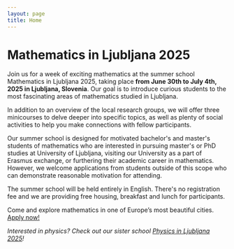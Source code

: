 ```yaml
---
layout: page
title: Home
---
```


# Mathematics in Ljubljana 2025

Join us for a week of exciting mathematics at the summer school Mathematics in Ljubljana 2025, taking place **from June 30th to July 4th, 2025 in Ljubljana, Slovenia**. Our goal is to introduce curious students to the most fascinating areas of mathematics studied in Ljubljana.

In addition to an overview of the local research groups, we will offer three minicourses to delve deeper into specific topics, as well as plenty of social activities to help you make connections with fellow participants.

Our summer school is designed for motivated bachelor's and master's students of mathematics who are interested in pursuing master's or PhD studies at University of Ljubljana, visiting our University as a part of Erasmus exchange, or furthering their academic career in mathematics. However, we welcome applications from students outside of this scope who can demonstrate reasonable motivation for attending.

The summer school will be held entirely in English. There's no registration fee and we are providing free housing, breakfast and lunch for participants. 
 

<p>Come and explore mathematics in one of Europe’s most beautiful cities. <a href="/apply.html">Apply now!</a></p>


*Interested in physics? Check out our sister school [Physics in Ljubljana 2025](http://physicsinljubljana.fmf.uni-lj.si)!*
